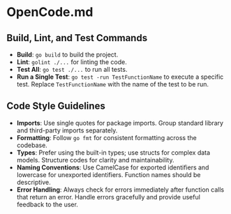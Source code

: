# OpenCode.md

## Build, Lint, and Test Commands
- **Build**: `go build` to build the project.
- **Lint**: `golint ./...` for linting the code.
- **Test All**: `go test ./...` to run all tests.
- **Run a Single Test**: `go test -run TestFunctionName` to execute a specific test. Replace `TestFunctionName` with the name of the test to be run.

## Code Style Guidelines
- **Imports**: Use single quotes for package imports. Group standard library and third-party imports separately.
- **Formatting**: Follow `go fmt` for consistent formatting across the codebase.
- **Types**: Prefer using the built-in types; use structs for complex data models. Structure codes for clarity and maintainability.
- **Naming Conventions**: Use CamelCase for exported identifiers and lowercase for unexported identifiers. Function names should be descriptive.
- **Error Handling**: Always check for errors immediately after function calls that return an error. Handle errors gracefully and provide useful feedback to the user.